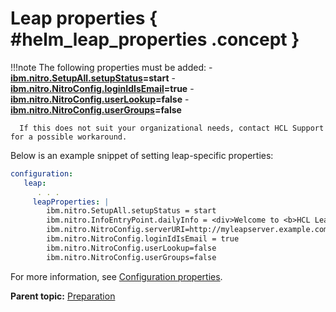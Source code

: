 # Leap properties { #helm_leap_properties .concept }

!!!note
      The following properties must be added: 
      - **[ibm.nitro.SetupAll.setupStatus](co_configuration_properties.md#setupallsetupstatus)=start**
      - **[ibm.nitro.NitroConfig.loginIdIsEmail](co_configuration_properties.md#loginidisemail)=true**
      - **[ibm.nitro.NitroConfig.userLookup](co_configuration_properties.md#userlookup)=false**
      - **[ibm.nitro.NitroConfig.userGroups](co_configuration_properties.md#usergroups)=false**  
      
      If this does not suit your organizational needs, contact HCL Support for a possible workaround.

Below is an example snippet of setting leap-specific properties:

```yaml
configuration:
   leap:
      . . .
     leapProperties: | 
        ibm.nitro.SetupAll.setupStatus = start
        ibm.nitro.InfoEntryPoint.dailyInfo = <div>Welcome to <b>HCL Leap {{currentVersion}}</b> in Kubernetes!</div> 
        ibm.nitro.NitroConfig.serverURI=http://myleapserver.example.com
        ibm.nitro.NitroConfig.loginIdIsEmail = true
        ibm.nitro.NitroConfig.userLookup=false
        ibm.nitro.NitroConfig.userGroups=false
```

For more information, see [Configuration properties](co_configuration_properties.md).

**Parent topic:** [Preparation](helm_preparation.md)

